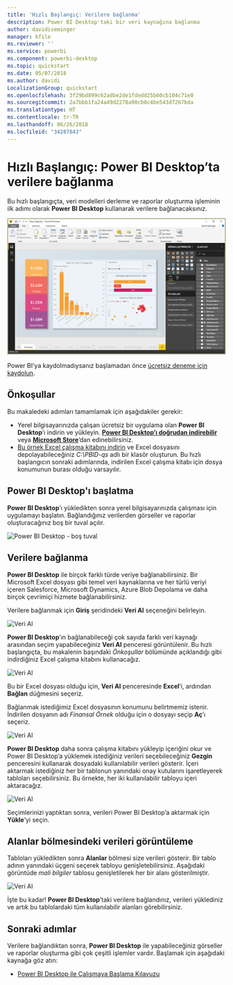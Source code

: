 ```yaml
---
title: 'Hızlı Başlangıç: Verilere bağlanma'
description: Power BI Desktop'taki bir veri kaynağına bağlanma
author: davidiseminger
manager: kfile
ms.reviewer: ''
ms.service: powerbi
ms.component: powerbi-desktop
ms.topic: quickstart
ms.date: 05/07/2018
ms.author: davidi
LocalizationGroup: quickstart
ms.openlocfilehash: 3f29bd899c62adbe2de1fdedd25b60cb104c71e0
ms.sourcegitcommit: 2a7bbb1fa24a49d2278a90cb0c4be543d7267bda
ms.translationtype: HT
ms.contentlocale: tr-TR
ms.lasthandoff: 06/26/2018
ms.locfileid: "34287843"
---
```

# <a name="quickstart-connect-to-data-in-power-bi-desktop"></a>Hızlı Başlangıç: Power BI Desktop’ta verilere bağlanma

Bu hızlı başlangıçta, veri modelleri derleme ve raporlar oluşturma işleminin ilk adımı olarak **Power BI Desktop** kullanarak verilere bağlanacaksınız.

![Power BI Desktop](media/desktop-what-is-desktop/what-is-desktop_01.png)

Power BI’ya kaydolmadıysanız başlamadan önce [ücretsiz deneme için kaydolun](https://app.powerbi.com/signupredirect?pbi_source=web).

## <a name="prerequisites"></a>Önkoşullar

Bu makaledeki adımları tamamlamak için aşağıdakiler gerekir:
* Yerel bilgisayarınızda çalışan ücretsiz bir uygulama olan **Power BI Desktop**’ı indirin ve yükleyin. [**Power BI Desktop’ı doğrudan indirebilir**](https://powerbi.microsoft.com/desktop) veya [**Microsoft Store**](http://aka.ms/pbidesktopstore)’dan edinebilirsiniz.
* [Bu örnek Excel çalışma kitabını indirin](http://go.microsoft.com/fwlink/?LinkID=521962) ve Excel dosyasını depolayabileceğiniz *C:\PBID-qs* adlı bir klasör oluşturun. Bu hızlı başlangıcın sonraki adımlarında, indirilen Excel çalışma kitabı için dosya konumunun burası olduğu varsayılır.

## <a name="launch-power-bi-desktop"></a>Power BI Desktop'ı başlatma

**Power BI Desktop**’ı yükledikten sonra yerel bilgisayarınızda çalışması için uygulamayı başlatın. Bağlandığınız verilerden görseller ve raporlar oluşturacağınız boş bir tuval açılır. 

![Power BI Desktop - boş tuval](media/desktop-quickstart-connect-to-data/qs-connect-data_01.png)

## <a name="connect-to-data"></a>Verilere bağlanma

**Power BI Desktop** ile birçok farklı türde veriye bağlanabilirsiniz. Bir Microsoft Excel dosyası gibi temel veri kaynaklarına ve her türlü veriyi içeren Salesforce, Microsoft Dynamics, Azure Blob Depolama ve daha birçok çevrimiçi hizmete bağlanabilirsiniz. 

Verilere bağlanmak için **Giriş** şeridindeki **Veri Al** seçeneğini belirleyin.

![Veri Al](media/desktop-quickstart-connect-to-data/qs-connect-data_02.png)

**Power BI Desktop**’ın bağlanabileceği çok sayıda farklı veri kaynağı arasından seçim yapabileceğiniz **Veri Al** penceresi görüntülenir. Bu hızlı başlangıçta, bu makalenin başındaki *Önkoşullar* bölümünde açıklandığı gibi indirdiğiniz Excel çalışma kitabını kullanacağız. 

![Veri Al](media/desktop-quickstart-connect-to-data/qs-connect-data_03.png)

Bu bir Excel dosyası olduğu için, **Veri Al** penceresinde **Excel**’i, ardından **Bağlan** düğmesini seçeriz.

Bağlanmak istediğimiz Excel dosyasının konumunu belirtmemiz istenir. İndirilen dosyanın adı *Finansal Örnek* olduğu için o dosyayı seçip **Aç**’ı seçeriz.

![Veri Al](media/desktop-quickstart-connect-to-data/qs-connect-data_04.png)

**Power BI Desktop** daha sonra çalışma kitabını yükleyip içeriğini okur ve Power BI Desktop’a yüklemek istediğiniz verileri seçebileceğiniz **Gezgin** penceresini kullanarak dosyadaki kullanılabilir verileri gösterir. İçeri aktarmak istediğiniz her bir tablonun yanındaki onay kutularını işaretleyerek tabloları seçebilirsiniz. Bu örnekte, her iki kullanılabilir tabloyu içeri aktaracağız.

![Veri Al](media/desktop-quickstart-connect-to-data/qs-connect-data_05.png)

Seçimlerinizi yaptıktan sonra, verileri Power BI Desktop’a aktarmak için **Yükle**’yi seçin.

## <a name="view-data-in-the-fields-pane"></a>Alanlar bölmesindeki verileri görüntüleme

Tabloları yükledikten sonra **Alanlar** bölmesi size verileri gösterir. Bir tablo adının yanındaki üçgeni seçerek tabloyu genişletebilirsiniz. Aşağıdaki görüntüde *mali bilgiler* tablosu genişletilerek her bir alanı gösterilmiştir. 

![Veri Al](media/desktop-quickstart-connect-to-data/qs-connect-data_06.png)

İşte bu kadar! **Power BI Desktop**’taki verilere bağlandınız, verileri yüklediniz ve artık bu tablolardaki tüm kullanılabilir alanları görebilirsiniz.


## <a name="next-steps"></a>Sonraki adımlar
Verilere bağlandıktan sonra, **Power BI Desktop** ile yapabileceğiniz görseller ve raporlar oluşturma gibi çok çeşitli işlemler vardır. Başlamak için aşağıdaki kaynağa göz atın:

* [Power BI Desktop ile Çalışmaya Başlama Kılavuzu](desktop-getting-started.md)



